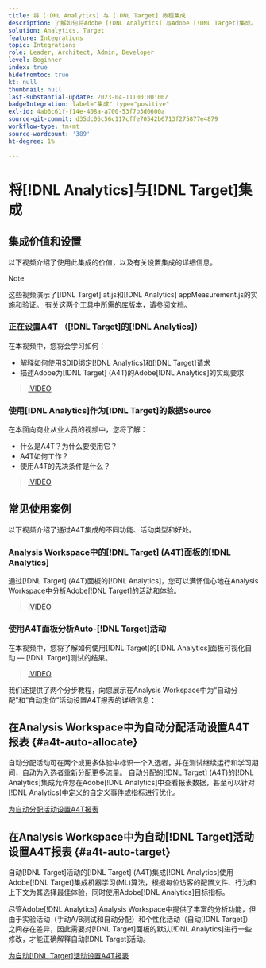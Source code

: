 ```yaml
---
title: 将 [!DNL Analytics] 与 [!DNL Target] 教程集成
description: 了解如何将Adobe [!DNL Analytics] 与Adobe [!DNL Target]集成。
solution: Analytics, Target
feature: Integrations
topic: Integrations
role: Leader, Architect, Admin, Developer
level: Beginner
index: true
hidefromtoc: true
kt: null
thumbnail: null
last-substantial-update: 2023-04-11T00:00:00Z
badgeIntegration: label="集成" type="positive"
exl-id: 4ab6c61f-f14e-408a-a700-53f7b3d0600a
source-git-commit: d35dc06c56c117cffe70542b6713f275877e4879
workflow-type: tm+mt
source-wordcount: '389'
ht-degree: 1%

---
```


# 将[!DNL Analytics]与[!DNL Target]集成


## 集成价值和设置

以下视频介绍了使用此集成的价值，以及有关设置集成的详细信息。

>[!NOTE]
>
>这些视频演示了[!DNL Target] at.js和[!DNL Analytics] appMeasurement.js的实施和验证。 有关这两个工具中所需的库版本，请参阅[文档](https://experienceleague.adobe.com/docs/target/using/integrate/a4t/a4timplementation.html?lang=zh-Hans)。

### 正在设置A4T （[!DNL Target]的[!DNL Analytics]）

在本视频中，您将会学习如何：

* 解释如何使用SDID绑定[!DNL Analytics]和[!DNL Target]请求
* 描述Adobe为[!DNL Target] (A4T)的Adobe[!DNL Analytics]的实现要求

>[!VIDEO](https://video.tv.adobe.com/v/35146/?quality=12&learn=on)

### 使用[!DNL Analytics]作为[!DNL Target]的数据Source

在本面向商业从业人员的视频中，您将了解：

* 什么是A4T？为什么要使用它？
* A4T如何工作？
* 使用A4T的先决条件是什么？

>[!VIDEO](https://video.tv.adobe.com/v/3421723/?quality=12&learn=on&captions=chi_hans)


## 常见使用案例

以下视频介绍了通过A4T集成的不同功能、活动类型和好处。

### Analysis Workspace中的[!DNL Target] (A4T)面板的[!DNL Analytics]

通过[!DNL Target] (A4T)面板的[!DNL Analytics]，您可以满怀信心地在Analysis Workspace中分析Adobe[!DNL Target]的活动和体验。

>[!VIDEO](https://video.tv.adobe.com/v/326712/?quality=12&learn=on&captions=chi_hans)

### 使用A4T面板分析Auto-[!DNL Target]活动

在本视频中，您将了解如何使用[!DNL Target]的[!DNL Analytics]面板可视化自动 — [!DNL Target]测试的结果。

>[!VIDEO](https://video.tv.adobe.com/v/3412966/?quality=12&learn=on&captions=chi_hans)

我们还提供了两个分步教程，向您展示在Analysis Workspace中为“自动分配”和“自动定位”活动设置A4T报表的详细信息：

## 在Analysis Workspace中为自动分配活动设置A4T报表 {#a4t-auto-allocate}

自动分配活动可在两个或更多体验中标识一个入选者，并在测试继续运行和学习期间，自动为入选者重新分配更多流量。 自动分配的[!DNL Target] (A4T)的[!DNL Analytics]集成允许您在Adobe[!DNL Analytics]中查看报表数据，甚至可以针对[!DNL Analytics]中定义的自定义事件或指标进行优化。

<a href="https://experienceleague.adobe.com/docs/target-learn/tutorials/integrations/set-up-a4t-reports-in-analysis-workspace-for-auto-allocate-activities.html?lang=zh-Hans" class="spectrum-Button spectrum-Button--primary spectrum-Button--sizeM" target="_blank">
  <span class="spectrum-Button-label has-no-wrap has-text-weight-bold">为自动分配活动设置A4T报表</span>
</a>

## 在Analysis Workspace中为自动[!DNL Target]活动设置A4T报表 {#a4t-auto-target}

自动[!DNL Target]活动的[!DNL Target] (A4T)集成[!DNL Analytics]使用Adobe[!DNL Target]集成机器学习(ML)算法，根据每位访客的配置文件、行为和上下文为其选择最佳体验，同时使用Adobe[!DNL Analytics]目标指标。

尽管Adobe[!DNL Analytics] Analysis Workspace中提供了丰富的分析功能，但由于实验活动（手动A/B测试和自动分配）和个性化活动（自动[!DNL Target]）之间存在差异，因此需要对[!DNL Target]面板的默认[!DNL Analytics]进行一些修改，才能正确解释自动[!DNL Target]活动。

<a href="https://experienceleague.adobe.com/docs/target-learn/tutorials/integrations/set-up-a4t-reports-in-analysis-workspace-for-auto-target-activities.html?lang=zh-Hans" class="spectrum-Button spectrum-Button--primary spectrum-Button--sizeM" target="_blank">
  <span class="spectrum-Button-label has-no-wrap has-text-weight-bold">为自动[!DNL Target]活动设置A4T报表</span>
</a>
